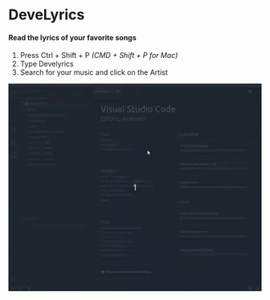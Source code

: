 # DeveLyrics

#### Read the lyrics of your favorite songs

1.  Press Ctrl + Shift + P _(CMD + Shift + P for Mac)_
2.  Type Develyrics
3.  Search for your music and click on the Artist

![](https://github.com/gabrielbs/develyrics/blob/master/usage.gif)

